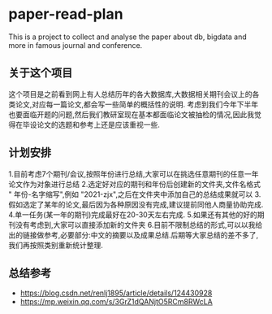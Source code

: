 # paper-read-plan
This is a project to collect and analyse the paper about db, bigdata and more in famous journal and conference.

## 关于这个项目
这个项目是之前看到网上有人总结历年的各大数据库,大数据相关期刊会议上的各类论文,对应每一篇论文,都会写一些简单的概括性的说明. 考虑到我们今年下半年也要面临开题的问题,然后我们教研室现在基本都面临论文被抽检的情况,因此我觉得在毕设论文的选题和参考上还是应该重视一些.

## 计划安排
1.目前考虑7个期刊/会议,按照年份进行总结,大家可以在挑选任意期刊的任意一年论文作为对象进行总结
2.选定好对应的期刊和年份后创建新的文件夹,文件名格式 " 年份-名字缩写",例如 "2021-zjx",之后在文件夹中添加自己的总结成果就可以
3.假如选定了某年的论文,最后因为各种原因没有完成,建议提前同他人商量协助完成.
4.单一任务(某一年的期刊)完成最好在20-30天左右完成.
5.如果还有其他的好的期刊没有考虑到,大家可以直接添加新的文件夹
6.目前不限制总结的形式,可以以我给出的链接做参考,必要部分:中文的摘要以及成果总结.后期等大家总结的差不多了,我们再按照类别重新统计整理.

## 总结参考
+ https://blog.csdn.net/renlj1895/article/details/124430928 
+ https://mp.weixin.qq.com/s/3GrZ1dQANjtO5RCm8RWcLA
